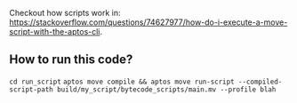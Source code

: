 Checkout how scripts work in: https://stackoverflow.com/questions/74627977/how-do-i-execute-a-move-script-with-the-aptos-cli.

## How to run this code?
`cd run_script`
`aptos move compile && aptos move run-script --compiled-script-path build/my_script/bytecode_scripts/main.mv --profile blah`